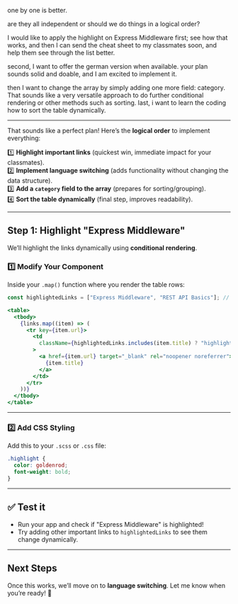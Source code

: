 one by one is better.

are they all independent or should we do things in a logical order?

I would like to apply the highlight on Express Middleware first; see how that works, and then I can send the cheat sheet to my classmates soon, and help them see through the list better.

second, I want to offer the german version when available. your plan sounds solid and doable, and I am excited to implement it.

then I want to change the array by simply adding one more field: category. That sounds like a very versatile approach to do further conditional rendering or other methods such as sorting.
last, i want to learn the coding how to sort the table dynamically. 

-----------------
That sounds like a perfect plan! Here’s the **logical order** to implement everything:  

1️⃣ **Highlight important links** (quickest win, immediate impact for your classmates).  
2️⃣ **Implement language switching** (adds functionality without changing the data structure).  
3️⃣ **Add a `category` field to the array** (prepares for sorting/grouping).  
4️⃣ **Sort the table dynamically** (final step, improves readability).  

---

## **Step 1: Highlight "Express Middleware"**
We’ll highlight the links dynamically using **conditional rendering**.  

### **1️⃣ Modify Your Component**
Inside your `.map()` function where you render the table rows:  
```jsx
const highlightedLinks = ["Express Middleware", "REST API Basics"]; // Add more if needed

<table>
  <tbody>
    {links.map((item) => (
      <tr key={item.url}>
        <td
          className={highlightedLinks.includes(item.title) ? "highlight" : ""}
        >
          <a href={item.url} target="_blank" rel="noopener noreferrer">
            {item.title}
          </a>
        </td>
      </tr>
    ))}
  </tbody>
</table>
```

---

### **2️⃣ Add CSS Styling**
Add this to your `.scss` or `.css` file:  
```scss
.highlight {
  color: goldenrod;
  font-weight: bold;
}
```

---

## ✅ **Test it**
- Run your app and check if "Express Middleware" is highlighted!  
- Try adding other important links to `highlightedLinks` to see them change dynamically.  

---

## **Next Steps**
Once this works, we’ll move on to **language switching**. Let me know when you’re ready! 🚀